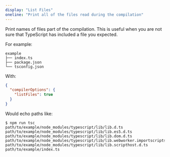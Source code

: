 ```yaml
---
display: "List Files"
oneline: "Print all of the files read during the compilation"
---
```


Print names of files part of the compilation. This is useful when you are not sure that TypeScript has
included a file you expected.

For example:

```
example
├── index.ts
├── package.json
└── tsconfig.json
```

With:

```json tsconfig
{
  "compilerOptions": {
    "listFiles": true
  }
}
```

Would echo paths like:

```
$ npm run tsc
path/to/example/node_modules/typescript/lib/lib.d.ts
path/to/example/node_modules/typescript/lib/lib.es5.d.ts
path/to/example/node_modules/typescript/lib/lib.dom.d.ts
path/to/example/node_modules/typescript/lib/lib.webworker.importscripts.d.ts
path/to/example/node_modules/typescript/lib/lib.scripthost.d.ts
path/to/example/index.ts
```
